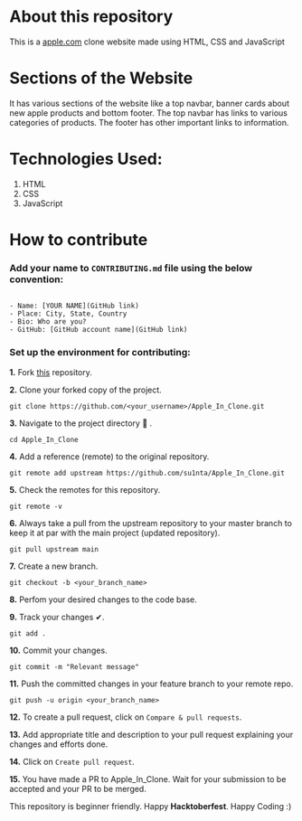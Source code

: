 # About this repository
This is a [apple.com](https://www.apple.com/in/) clone website made using HTML, CSS and JavaScript

# Sections of the Website
It has various sections of the website like a top navbar, banner cards about new apple products and bottom footer.
The top navbar has links to various categories of products.
The footer has other important links to information.

# Technologies Used:

1. HTML
2. CSS
3. JavaScript

# How to contribute

### Add your name to `CONTRIBUTING.md` file using the below convention:

```

- Name: [YOUR NAME](GitHub link)
- Place: City, State, Country
- Bio: Who are you?
- GitHub: [GitHub account name](GitHub link)

```

### Set up the environment for contributing:

**1.**  Fork [this](https://github.com/su1nta/Apple_In_Clone) repository.

**2.**  Clone your forked copy of the project.

```
git clone https://github.com/<your_username>/Apple_In_Clone.git
```

**3.** Navigate to the project directory :file_folder: .

```
cd Apple_In_Clone
```

**4.** Add a reference (remote) to the original repository.

```
git remote add upstream https://github.com/su1nta/Apple_In_Clone.git
```

**5.** Check the remotes for this repository.

```
git remote -v
```

**6.** Always take a pull from the upstream repository to your master branch to keep it at par with the main project (updated repository).

```
git pull upstream main
```

**7.** Create a new branch.

```
git checkout -b <your_branch_name>
```

**8.** Perfom your desired changes to the code base.

**9.** Track your changes ✔. 

```
git add . 
```

**10.** Commit your changes.

```
git commit -m "Relevant message"
```

**11.** Push the committed changes in your feature branch to your remote repo.

```
git push -u origin <your_branch_name>
```

**12.** To create a pull request, click on `Compare & pull requests`.

**13.** Add appropriate title and description to your pull request explaining your changes and efforts done.

**14.** Click on `Create pull request`.


**15.** You have made a PR to Apple_In_Clone. Wait for your submission to be accepted and your PR to be merged.

This repository is beginner friendly. 
Happy **Hacktoberfest**. Happy Coding :)
